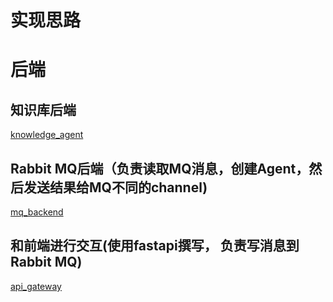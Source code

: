 # 实现思路

# 后端
## 知识库后端
[knowledge_agent](knowledge_agent)

## Rabbit MQ后端（负责读取MQ消息，创建Agent，然后发送结果给MQ不同的channel)
[mq_backend](mq_backend)

## 和前端进行交互(使用fastapi撰写， 负责写消息到Rabbit MQ)
[api_gateway](api_gateway)